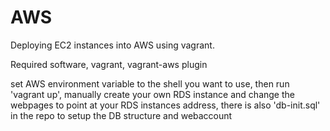 # AWS
Deploying EC2 instances into AWS using vagrant.


Required software, vagrant, vagrant-aws plugin

set AWS environment variable to the shell you want to use, then run 'vagrant up', manually create your own RDS instance and change the webpages to point at your RDS instances address, there is also 'db-init.sql' in the repo to setup the DB structure and webaccount
